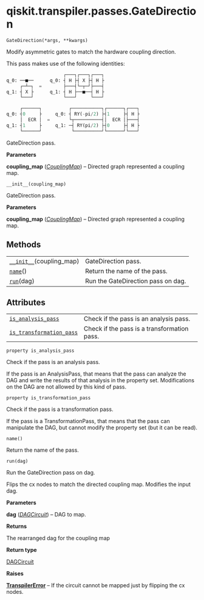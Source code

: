 # qiskit.transpiler.passes.GateDirection

<span id="undefined" />

`GateDirection(*args, **kwargs)`

Modify asymmetric gates to match the hardware coupling direction.

This pass makes use of the following identities:

```python
                     ┌───┐┌───┐┌───┐
q_0: ──■──      q_0: ┤ H ├┤ X ├┤ H ├
     ┌─┴─┐  =        ├───┤└─┬─┘├───┤
q_1: ┤ X ├      q_1: ┤ H ├──■──┤ H ├
     └───┘           └───┘     └───┘

     ┌──────┐          ┌───────────┐┌──────┐┌───┐
q_0: ┤0     ├     q_0: ┤ RY(-pi/2) ├┤1     ├┤ H ├
     │  ECR │  =       └┬──────────┤│  ECR │├───┤
q_1: ┤1     ├     q_1: ─┤ RY(pi/2) ├┤0     ├┤ H ├
     └──────┘           └──────────┘└──────┘└───┘
```

GateDirection pass.

**Parameters**

**coupling\_map** ([*CouplingMap*](qiskit.transpiler.CouplingMap#qiskit.transpiler.CouplingMap "qiskit.transpiler.CouplingMap")) – Directed graph represented a coupling map.

<span id="undefined" />

`__init__(coupling_map)`

GateDirection pass.

**Parameters**

**coupling\_map** ([*CouplingMap*](qiskit.transpiler.CouplingMap#qiskit.transpiler.CouplingMap "qiskit.transpiler.CouplingMap")) – Directed graph represented a coupling map.

## Methods

|                                                                                                                                 |                                    |
| ------------------------------------------------------------------------------------------------------------------------------- | ---------------------------------- |
| [`__init__`](#qiskit.transpiler.passes.GateDirection.__init__ "qiskit.transpiler.passes.GateDirection.__init__")(coupling\_map) | GateDirection pass.                |
| [`name`](#qiskit.transpiler.passes.GateDirection.name "qiskit.transpiler.passes.GateDirection.name")()                          | Return the name of the pass.       |
| [`run`](#qiskit.transpiler.passes.GateDirection.run "qiskit.transpiler.passes.GateDirection.run")(dag)                          | Run the GateDirection pass on dag. |

## Attributes

|                                                                                                                                                            |                                             |
| ---------------------------------------------------------------------------------------------------------------------------------------------------------- | ------------------------------------------- |
| [`is_analysis_pass`](#qiskit.transpiler.passes.GateDirection.is_analysis_pass "qiskit.transpiler.passes.GateDirection.is_analysis_pass")                   | Check if the pass is an analysis pass.      |
| [`is_transformation_pass`](#qiskit.transpiler.passes.GateDirection.is_transformation_pass "qiskit.transpiler.passes.GateDirection.is_transformation_pass") | Check if the pass is a transformation pass. |

<span id="undefined" />

`property is_analysis_pass`

Check if the pass is an analysis pass.

If the pass is an AnalysisPass, that means that the pass can analyze the DAG and write the results of that analysis in the property set. Modifications on the DAG are not allowed by this kind of pass.

<span id="undefined" />

`property is_transformation_pass`

Check if the pass is a transformation pass.

If the pass is a TransformationPass, that means that the pass can manipulate the DAG, but cannot modify the property set (but it can be read).

<span id="undefined" />

`name()`

Return the name of the pass.

<span id="undefined" />

`run(dag)`

Run the GateDirection pass on dag.

Flips the cx nodes to match the directed coupling map. Modifies the input dag.

**Parameters**

**dag** ([*DAGCircuit*](qiskit.dagcircuit.DAGCircuit#qiskit.dagcircuit.DAGCircuit "qiskit.dagcircuit.DAGCircuit")) – DAG to map.

**Returns**

The rearranged dag for the coupling map

**Return type**

[DAGCircuit](qiskit.dagcircuit.DAGCircuit#qiskit.dagcircuit.DAGCircuit "qiskit.dagcircuit.DAGCircuit")

**Raises**

[**TranspilerError**](qiskit.transpiler.TranspilerError#qiskit.transpiler.TranspilerError "qiskit.transpiler.TranspilerError") – If the circuit cannot be mapped just by flipping the cx nodes.

